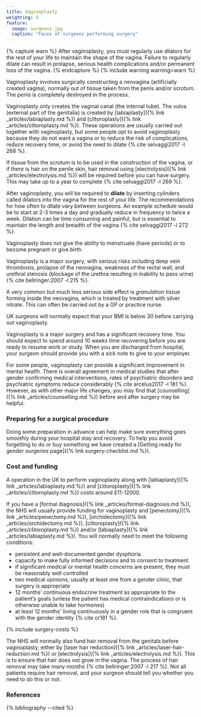 ```yaml
---
title: Vaginoplasty
weighting: 5
feature:
  image: surgeons.jpg
  caption: "Faces of surgeons performing surgery"
---
```


{% capture warn %}
After vaginoplasty, you must regularly use  dilators for the rest of your life to maintain the shape of the vagina. Failure to regularly dilate can result in prolapse, serious health complications and/or permanent loss of the vagina.
{% endcapture %}
{% include warning warning=warn %}

Vaginoplasty involves surgically constructing a neovagina (artificially created vagina), normally out of tissue taken from the penis and/or scrotum. The penis is completely destroyed in the process.

Vaginoplasty only creates the vaginal canal (the internal tube). The vulva (external part of the genitalia) is created by [labiaplasty]({% link _articles/labiaplasty.md %}) and [clitoroplasty]({% link _articles/clitoroplasty.md %}). These operations are usually carried out together with vaginoplasty, but some people opt to avoid vaginoplasty because they do not want a vagina or to reduce the risk of complications, reduce recovery time, or avoid the need to dilate {% cite selvaggi2017 -l 268 %}.

If tissue from the scrotum is to be used in the construction of the vagina, or if there is hair on the penile skin, hair removal using [electrolysis]({% link _articles/electrolysis.md %}) will be required before you can have surgery. This may take up to a year to complete {% cite selvaggi2017 -l 269 %}.

After vaginoplasty, you will be required to **dilate** by inserting cylinders called dilators into the vagina for the rest of your life. The recommendations for how often to dilate vary between surgeons. An example schedule would be to start at 2-3 times a day and gradually reduce in frequency to twice a week. Dilation can be time consuming and painful, but is essential to maintain the length and breadth of the vagina {% cite selvaggi2017 -l 272 %}.

Vaginoplasty does not give the ability to menstruate (have periods) or to become pregnant or give birth.

Vaginoplasty is a major surgery, with serious risks including deep vein thrombosis, prolapse of the neovagina, weakness of the rectal wall, and urethral stenosis (blockage of the urethra resulting in inability to pass urine) {% cite bellringer:2007 -l 215 %}.

A very common but much less serious side effect is *granulation tissue* forming inside the neovagina, which is treated by treatment with silver nitrate. This can often be carried out by a GP or practice nurse.

UK surgeons will normally expect that your BMI is below 30 before carrying out vaginoplasty.

Vaginoplasty is a major surgery and has a significant recovery time. You should expect to spend around 10 weeks time recovering before you are ready to resume work or study. When you are discharged from hospital, your surgeon should provide you with a sick note to give to your employer.

For some people, vaginoplasty can provide a significant improvement in mental health. There is overall agreement in medical studies that after gender confirming medical interventions, rates of psychiatric disorders and psychiatric symptoms reduce considerably {% cite arcelus2017 -l 181 %}. However, as with other major life changes, you may find that [counselling]({% link _articles/counselling.md %}) before and after surgery may be helpful.

### Preparing for a surgical procedure

Doing some preparation in advance can help make sure everything goes smoothly during your hospital stay and recovery. To help you avoid forgetting to do or buy something we have created a [Getting ready for gender surgeries page]({% link surgery-checklist.md %}).

### Cost and funding

A operation in the UK to perform vaginoplasty along with [labiaplasty]({% link _articles/labiaplasty.md %}) and [clitoroplasty]({% link _articles/clitoroplasty.md %}) costs around £11-12000.

If you have a [formal diagnosis]({% link _articles/formal-diagnosis.md %}), the NHS will usually provide funding for vaginoplasty and [penectomy]({% link _articles/penectomy.md %}), [orchidectomy]({% link _articles/orchidectomy.md %}), [clitoroplasty]({% link _articles/clitoroplasty.md %}) and/or [labiaplasty]({% link _articles/labiaplasty.md %}). You will normally need to meet the following conditions:

- persistent and well-documented gender dysphoria
- capacity to make fully informed decisions and to consent to treatment
- if significant medical or mental health concerns are present, they must be reasonably well controlled
- two medical opinions, usually at least one from a gender clinic, that surgery is appropriate 
- 12 months’ continuous endocrine treatment as appropriate to the
patient’s goals (unless the patient has medical contraindications
or is otherwise unable to take hormones)
- at least 12 months’ living continuously in a gender role that is
congruent with the gender identity {% cite cr181 %}.

{% include surgery-costs %}

The NHS will normally also fund hair removal from the genitals before vaginoplasty, either by [laser hair reduction]({% link _articles/laser-hair-reduction.md %}) or [electrolysis]({% link _articles/electrolysis.md %}). This is to ensure that hair does not grow in the vagina. The process of hair removal may take many months {% cite bellringer:2007 -l 217 %}. Not all patients require hair removal, and your surgeon should tell you whether you need to do this or not.

### References

{% bibliography --cited %}  